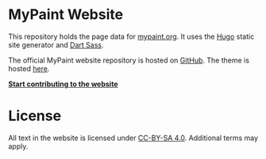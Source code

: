 # MyPaint Website
This repository holds the page data for [mypaint.org][mypaint]. It uses the [Hugo][hugo]
static site generator and [Dart Sass][sass].

The official MyPaint website repository is hosted on [GitHub][website]. The theme
is hosted [here][website-theme].

[**Start contributing to the website**][website-docs]

[mypaint]: https://mypaint.org
[hugo]: https://gohugo.io
[sass]: https://sass-lang.com/dart-sass
[website]: https://github.com/mypaint/website
[website-theme]: https://github.com/mypaint/website-theme
[website-docs]: https://horizon.mypaint.app/en/docs/contributing/documentation/#using-hugo

# License
All text in the website is licensed under [CC-BY-SA 4.0](LICENSE).
Additional terms may apply.
